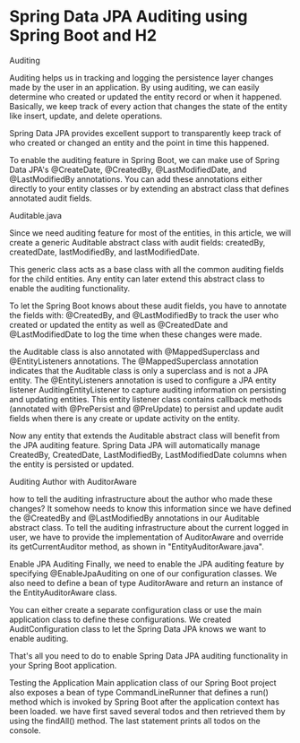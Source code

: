 # Spring Data JPA Auditing using Spring Boot and H2

Auditing

Auditing helps us in tracking and logging the persistence layer changes made by the user in an application. 
By using auditing, we can easily determine who created or updated the entity record or when it happened. 
Basically, we keep track of every action that changes the state of the entity like insert, update, and delete operations.

Spring Data JPA provides excellent support to transparently keep track of who created or changed an entity and the point in time this happened.

To enable the auditing feature in Spring Boot, we can make use of Spring Data JPA's @CreateDate, @CreatedBy, @LastModifiedDate, and @LastModifiedBy annotations. 
You can add these annotations either directly to your entity classes or by extending an abstract class that defines annotated audit fields.


Auditable.java

Since we need auditing feature for most of the entities, in this article, we will create a generic Auditable abstract class with audit fields:
createdBy, createdDate, lastModifiedBy, and lastModifiedDate. 

This generic class acts as a base class with all the common auditing fields for the child entities. 
Any entity can later extend this abstract class to enable the auditing functionality.

To let the Spring Boot knows about these audit fields, you have to annotate the fields with:
@CreatedBy, and @LastModifiedBy to track the user who created or updated the entity 
as well as @CreatedDate and @LastModifiedDate to log the time when these changes were made.

the Auditable class is also annotated with @MappedSuperclass and @EntityListeners annotations.
The @MappedSuperclass annotation indicates that the Auditable class is only a superclass and is not a JPA entity.
The @EntityListeners annotation is used to configure a JPA entity listener AuditingEntityListener to capture auditing information on persisting and updating entities. 
This entity listener class contains callback methods (annotated with @PrePersist and @PreUpdate) to persist and update audit fields when there is any create or update activity on the entity.

Now any entity that extends the Auditable abstract class will benefit from the JPA auditing feature. 
Spring Data JPA will automatically manage CreatedBy, CreatedDate, LastModifiedBy, LastModifiedDate columns when the entity is persisted or updated.


Auditing Author with AuditorAware

how to tell the auditing infrastructure about the author who made these changes? 
It somehow needs to know this information since we have defined the @CreatedBy and @LastModifiedBy annotations in our Auditable abstract class.
To tell the auditing infrastructure about the current logged in user, we have to provide the implementation of AuditorAware and override its getCurrentAuditor method, 
as shown in "EntityAuditorAware.java".


Enable JPA Auditing
Finally, we need to enable the JPA auditing feature by specifying @EnableJpaAuditing on one of our configuration classes. 
We also need to define a bean of type AuditorAware and return an instance of the EntityAuditorAware class.

You can either create a separate configuration class or use the main application class to define these configurations. 
We created AuditConfiguration class to let the Spring Data JPA knows we want to enable auditing.


That's all you need to do to enable Spring Data JPA auditing functionality in your Spring Boot application. 


Testing the Application
Main application class of our Spring Boot project also exposes a bean of type CommandLineRunner
 that defines a run() method which is invoked by Spring Boot after the application context has been loaded.
we have first saved several todos and then retrieved them by using the findAll() method. The last statement prints all todos on the console.


	
	
	